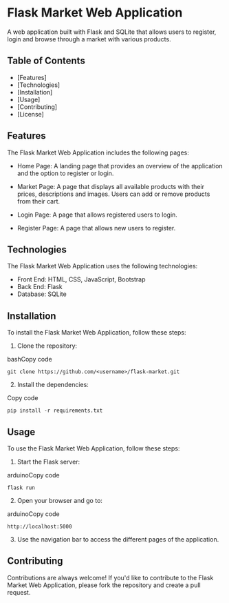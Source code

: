 # Flask Market Web Application

A web application built with Flask and SQLite that allows users to register, login and browse through a market with various products.

## Table of Contents

-   [Features]
-   [Technologies]
-   [Installation]
-   [Usage]
-   [Contributing]
-   [License]

## Features

The Flask Market Web Application includes the following pages:

-   Home Page: A landing page that provides an overview of the application and the option to register or login.
    
-   Market Page: A page that displays all available products with their prices, descriptions and images. Users can add or remove products from their cart.
    
-   Login Page: A page that allows registered users to login.
    
-   Register Page: A page that allows new users to register.
    

## Technologies

The Flask Market Web Application uses the following technologies:

-   Front End: HTML, CSS, JavaScript, Bootstrap
-   Back End: Flask
-   Database: SQLite

## Installation

To install the Flask Market Web Application, follow these steps:

1.  Clone the repository:

bashCopy code

`git clone https://github.com/<username>/flask-market.git` 

2.  Install the dependencies:

Copy code

`pip install -r requirements.txt` 

## Usage

To use the Flask Market Web Application, follow these steps:

1.  Start the Flask server:

arduinoCopy code

`flask run` 

2.  Open your browser and go to:

arduinoCopy code

`http://localhost:5000` 

3.  Use the navigation bar to access the different pages of the application.

## Contributing

Contributions are always welcome! If you'd like to contribute to the Flask Market Web Application, please fork the repository and create a pull request.
